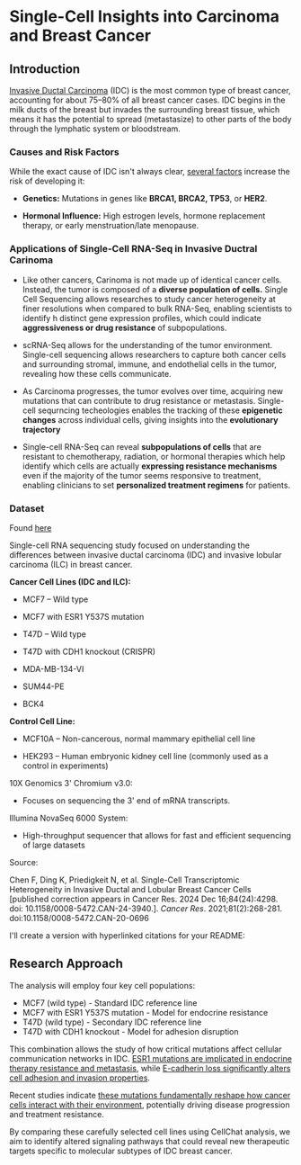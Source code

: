 # Single-Cell Insights into Carcinoma and Breast Cancer

## Introduction

[Invasive Ductal Carcinoma](https://www.breastcancer.org/types/invasive-ductal-carcinoma) (IDC) is the most common type of breast cancer, accounting for about 75–80% of all breast cancer cases. IDC begins in the milk ducts of the breast but invades the surrounding breast tissue, which means it has the potential to spread (metastasize) to other parts of the body through the lymphatic system or bloodstream.

### Causes and Risk Factors

While the exact cause of IDC isn't always clear, [several factors](https://pmc.ncbi.nlm.nih.gov/articles/PMC10415229/#:~:text=Genetic%20testing%20and%20counseling%20are%20essential%20for,with%20an%20increased%20risk%20of%20breast%20cancer.) increase the risk of developing it:

-   **Genetics:** Mutations in genes like **BRCA1, BRCA2, TP53**, or **HER2**.

-   **Hormonal Influence:** High estrogen levels, hormone replacement therapy, or early menstruation/late menopause.

### Applications of Single-Cell RNA-Seq in Invasive Ductral Carinoma

-   Like other cancers, Carinoma is not made up of identical cancer cells. Instead, the tumor is composed of a **diverse population of cells.** Single Cell Sequencing allows researches to study cancer heterogeneity at finer resolutions when compared to bulk RNA-Seq, enabling scientists to identify h distinct gene expression profiles, which could indicate **aggressiveness or drug resistance** of subpopulations.

-   scRNA-Seq allows for the understanding of the tumor environment. Single-cell sequencing allows researchers to capture both cancer cells and surrounding stromal, immune, and endothelial cells in the tumor, revealing how these cells communicate.

-   As Carcinoma progresses, the tumor evolves over time, acquiring new mutations that can contribute to drug resistance or metastasis. Single-cell sequrncing techeologies enables the tracking of these **epigenetic changes** across individual cells, giving insights into the **evolutionary trajectory**

-   Single-cell RNA-Seq can reveal **subpopulations of cells** that are resistant to chemotherapy, radiation, or hormonal therapies which help identify which cells are actually **expressing resistance mechanisms** even if the majority of the tumor seems responsive to treatment, enabling clinicians to set **personalized treatment regimens** for patients.

### Dataset

Found [here](https://www.ncbi.nlm.nih.gov/geo/query/acc.cgi?acc=GSE144320)

Single-cell RNA sequencing study focused on understanding the differences between invasive ductal carcinoma (IDC) and invasive lobular carcinoma (ILC) in breast cancer.

**Cancer Cell Lines (IDC and ILC):**

-    MCF7 – Wild type 

-   MCF7 with ESR1 Y537S mutation 

-   T47D – Wild type 

-   T47D with CDH1 knockout (CRISPR) 

-   MDA-MB-134-VI 

-   SUM44-PE 

-   BCK4 

**Control Cell Line:**

-   MCF10A – Non-cancerous, normal mammary epithelial cell line

-    HEK293 – Human embryonic kidney cell line (commonly used as a control in experiments)

10X Genomics 3' Chromium v3.0:

-    Focuses on sequencing the 3' end of mRNA transcripts.

Illumina NovaSeq 6000 System:

-    High-throughput sequencer that allows for fast and efficient sequencing of large datasets

Source:

Chen F, Ding K, Priedigkeit N, et al.
Single-Cell Transcriptomic Heterogeneity in Invasive Ductal and Lobular
Breast Cancer Cells [published correction appears in Cancer Res. 2024
Dec 16;84(24):4298. doi: 10.1158/0008-5472.CAN-24-3940.]. *Cancer Res*. 2021;81(2):268-281. doi:10.1158/0008-5472.CAN-20-0696

I'll create a version with hyperlinked citations for your README:

## Research Approach
The analysis will employ four key cell populations:
- MCF7 (wild type) - Standard IDC reference line
- MCF7 with ESR1 Y537S mutation - Model for endocrine resistance
- T47D (wild type) - Secondary IDC reference line
- T47D with CDH1 knockout - Model for adhesion disruption


This combination allows the study of how critical mutations affect cellular communication networks in IDC. [ESR1 mutations are implicated in endocrine therapy resistance and metastasis](https://doi.org/10.1186/s13058-017-0851-4), while [E-cadherin loss significantly alters cell adhesion and invasion properties](https://doi.org/10.1158/2159-8290.CD-17-0603). 

Recent studies indicate [these mutations fundamentally reshape how cancer cells interact with their environment](https://doi.org/10.1038/s41598-018-33525-5), potentially driving disease progression and treatment resistance.

By comparing these carefully selected cell lines using CellChat analysis, we aim to identify altered signaling pathways that could reveal new therapeutic targets specific to molecular subtypes of IDC breast cancer.


